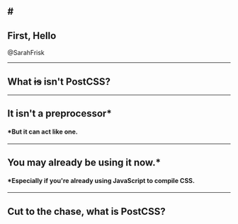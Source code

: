 #<img href="https://avatars1.githubusercontent.com/u/8296347?v=3&s=400" style="border: 0; box-shadow: 0" />
---

## First, Hello

@SarahFrisk

---

## What ~~is~~ isn't PostCSS?

---

## It isn't a preprocessor*
#### *But it can act like one.

---

## You may already be using it now.*
#### *Especially if you're already using JavaScript to compile CSS.

---

## Cut to the chase, what is PostCSS?
